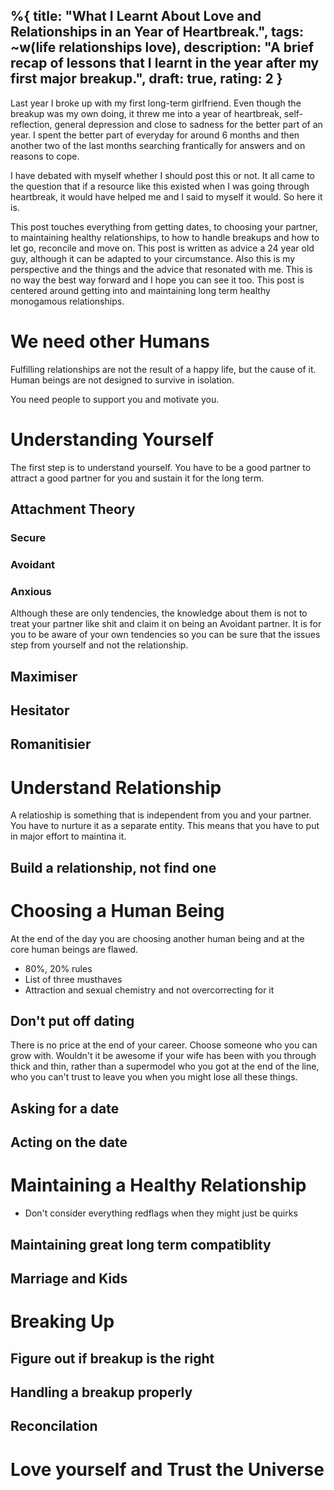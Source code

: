 %{
title: "What I Learnt About Love and Relationships in an Year of Heartbreak.",
tags: ~w(life relationships love),
description: "A brief recap of lessons that I learnt in the year after my first major breakup.",
draft: true,
rating: 2
}
---

Last year I broke up with my first long-term girlfriend. Even though the breakup was my own doing, it threw me into a year of heartbreak, self-reflection, general depression and close to sadness for the better part of an year. I spent the better part of everyday for around 6 months and then another two of the last months searching frantically for answers and on reasons to cope.

I have debated with myself whether I should post this or not. It all came to the question that if a resource like this existed when I was going through heartbreak, it would have helped me and I said to myself it would. So here it is.

This post touches everything from getting dates, to choosing your partner, to maintaining healthy relationships, to how to handle breakups and how to let go, reconcile and move on. This post is written as advice a 24 year old guy, although it can be adapted to your circumstance. Also this is my perspective and the things and the advice that resonated with me. This is no way the best way forward and I hope you can see it too. This post is centered around getting into and maintaining long term healthy monogamous relationships.

# We need other Humans
Fulfilling relationships are not the result of a happy life, but the cause of it. Human beings are not designed to survive in isolation.

You need people to support you and motivate you.

# Understanding Yourself

The first step is to understand yourself. You have to be a good partner to attract a good partner for you and sustain it for the long term.

## Attachment Theory

### Secure
### Avoidant
### Anxious

Although these are only tendencies, the knowledge about them is not to treat your partner like shit and claim it on being an Avoidant partner. It is for you to be aware of your own tendencies so you can be sure that the issues step from yourself and not the relationship.

## Maximiser
## Hesitator
## Romanitisier

# Understand Relationship
A relatioship is something that is independent from you and your partner. You have to nurture it as a separate entity. This means that you have to put in major effort to maintina it.

## Build a relationship, not find one

# Choosing a Human Being

At the end of the day you are choosing another human being and at the core human beings are flawed.

- 80%, 20% rules
- List of three musthaves
- Attraction and sexual chemistry and not overcorrecting for it

## Don't put off dating
There is no price at the end of your career. Choose someone who you can grow with. Wouldn't it be awesome if your wife has been with you through thick and thin, rather than a supermodel who you got at the end of the line, who you can't trust to leave you when you might lose all these things.

## Asking for a date
## Acting on the date

# Maintaining a Healthy Relationship

- Don't consider everything redflags when they might just be quirks

## Maintaining great long term compatiblity
## Marriage and Kids

# Breaking Up

## Figure out if breakup is the right 
## Handling a breakup properly
## Reconcilation

# Love yourself and Trust the Universe
